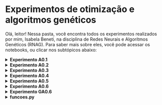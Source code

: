 # Experimentos de otimização e algoritmos genéticos
Olá, leitor! Nessa pasta, você encontra todos os experimentos realizados por mim, Isabela Beneti, na disciplina de Redes Neurais e Algorítmos Genéticos (RNAG). Para saber mais sobre eles, você pode acessar os notebooks, ou clicar nos subtópicos abaixo:
<details><summary><b>Experimento A0.1</b></summary>


O primeiro experimento, resolvido no notebook "experimento A.01" foi resolvido em classe utilizando python puro, isto é, apenas python e as bibliotecas já embutidas no JupyterNotebook. Nele, nós resolvemos o problema de **4 caixas binárias** utilizando o método de **busca aleatória**. Para tanto, escrevemos 3 funções que, ao final, devolviam uma resposta diferente a cada vez que rodávamos a célula


Logo, concluímos que o método de busca aleatória é **probabilístico**, e não determinístico.

  
ATUALIZAÇÃO 16/03: ao invés de definirmos as funções nesse notebook, transferimo-nas para o arquivo "funcoes.py" e importamo-nas
  
</details>
<details><summary><b>Experimento A0.2</b></summary>


No segundo experimento,  resolvemos o problema de **caixas binárias** utilizando o método de **busca em grade**. Para tanto, importamos uma função entre as funções escritas no experimento A.01. A partir desse método, conseguimos analisar todas os indivíduos (candidatos) possíveis, e, por isso, o código sempre nos retornava a mesma resposta.

Logo, concluímos que o método de busca em grade **determinístico**, e não probabilístico .
</p>
</details>
<details><summary><b>Experimento A0.3</b></summary>


Na segunda aula de Redes Neurais e Algorítmos genéticos, desenvolvemos o nosso primeiro **algorítmo genético**, com o intuito de resolver o nosso problema das **caixas binárias**, seguindo o mesmo modelo dos outros experimentos.

No experimento 3, concluímos que o método de algorítimos genéticos é **probabilístico**, pois depende de fatores aleatórios, incluindo constantes como a chance de mutação e de cruzamento, que, inclusive, podem determinar quão boa será a sua resposta.

</details>
<details><summary><b>Experimento A0.4</b></summary>


Na aula do dia 23/03/2023, ministrada pelo nosso querido professor e colega [João Pedro Brito](https://github.com/jpab2004), nós desenvolvemos um **algorítmo genético** para resolver o problema das caixas **NÃO binárias**. O código é muito parecido com o do experimento anterior, mudando apenas o valor dos genes que, ao invés de variarem entre 0 e 1, podem ir de 0 a 100 (incluindo 100).  Por isso, mudamos não só a função que cria genes, como também a que cria indivíduos, populações e as duas funções relacionadas a função objetivo. Tudo isso foi implementado no documento "funcoes.py".

Nesse experimento, ao mudarmos o valor das constantes de busca, ficou mais claro qual o impacto de cada uma delas na eficiência do código.

Ao aumentarmos a chance de mutação por exemplo, o código tende a dar resultados melores até um DETERMINADO PONTO, pois, se a aumentarmos demais, as mutações começarão a ser numerosas demais, resultando num código pouco eficiente. O mesmo vale para a redução excessiva dessa constante. Por isso, é bom fazer testes com esse valor para definir o melhor valor para essa constante.

No entanto, é sempre bom relembrar que esse algorítimo é **probabilístico**, e não determinístico. Por isso, mesmo mudando as constantes, nós estaremos lidando com  fatores aleatórios (de sorte)!

</details>
<details><summary><b>Experimento A0.5</b></summary>


Agora, temos um problema um pouco mais complexo, que foge do padrão das caixas binárias: precisamos descobrir uma senha, ou, pelo menos, chegar o mais próximo possível dela, sempre quantificando o quão perto um indivíduo está da resposta.  (através da função objetivo, ou fitness).

Para tanto utilizamos algoritmo genético cuja função objetivo transforma a string da senha em um vetor, e cada letra da senha corresponde a um número dentro desse vetor. Para saber quão distante um canditato está da senha que deve ser descoberta, faz-se a subtração desses vetores: quanto **menor** o valor dessa subtração, melhor o candidato! Por isso, podemos classificar esse problema como um problema de **minimização**.

Como conclusão desse experimento, pudemos perceber natureza customizável dos algoritmos genéticos. Afinal, podemos mudar várias partes do código para que ele retorne resultados melhores e mais rápido, como, por exemplo, na função de mutação, tomar em conta as distâncias entre palavras para todas as letras, e não só letra por letra. 
  
</details>

</details>
<details><summary><b>Experimento A0.6</b></summary>

A questão caixeiro viajante para um alto número de cidades é um problema para o qual não sabemos a resposta correta, pois esse é um problema NP de alta complexidade! Portanto, nesse experimento não temos critério de parada fixo. Portanto, devemos estabelecer o número de iterações como critério de parada. Afinal, o único jeito de sabermos qual o melhor caminho para o caixeiro é analisando TODAS as possibilidades. No entanto, isso é quase impossível para um número (C) muito grande de cidades, pois a quantidade de possibilidades é calculada por (C-1)! . Portanto, não é possível checar qual a melhor resposta possível do algoritmo para altos valores de C.


Outra mudança que temos nesse código é o tipo de cruzamento, visto que o cruzamento ponto simples não pode ser usado nesse problema, pois não podemos repetir cidades! Por isso, estabeleceremos dois pontos de corte distintos no cruzamento, que agora podem estar nos limites. Esses pontos estabelecerão uma região. O filho 1 vai herdar os genes entre os cortes do pai e o restante da mãe (sem repetir). O filho 2 herdará os genes entre os cortes da mãe e o restante do pai (sem repetir).

  

</details>

<details><summary><b>Experimento GA0.6</b></summary>
Esse experimento foi totalmente desenvolvido por mim, utilizando apenas algumas das funções e códigos já desenvolvidos nas aulas anteriores. Nele, escrevi um algoritmo genético que calcula o mínimo global da função de Himmelblau, uma função que possui 4 mínimos locais e que é geralmente usada como um problema de teste para algoritmos de otimização. A fórmula dessa função é dada por $f(x,y)= (x² + y - 11)² + (x+ y²- 7)²$ e seu gráfico, em 3 dimensões, é:

<p align="center"><img heigth= 440 width= 560 src="https://user-images.githubusercontent.com/106626661/230674678-4f9e6c5a-753a-4cc2-b7c4-6ef15230dc1b.png"></p>
Para resolver esse problema por meio de algoritmos genéticos, é necessário pensar o que eu devo considerar como: Gene, Indivíduo, Função objetivo, Seleção, Mutação, Cruzamento e Critério de Parada.

Os `genes` serão valores de x e de y em um determinado intervalo de números. Logo, cada `ìndivíduo` é uma lista que contem apenas dois genes, cada um representando uma coordenada do ponto. O intervalo em que as coordenadas devem estar pode variar, mas, sabendo que os pontos mínimos de Himmelblau são (3, 2), (-2.805118, 3.131312), (-3.779310, -3.283186) e (3.584428, -1.848126) [1], é bom estabelecermos um domínio que não vá muito abaixo de -4 nem muito acima de 4, visto que nenhum mínimo será encontrado fora desses limites.

O que buscamos, nesse problema, é o ponto de menor valor da função em um determinado intervalo. Logo, a `função objetivo` deve retornar a projeção de cada ponto (indivíduo) na função $f(x,y)= (x² + y - 11)² + (x+ y²- 7)²$. Por fim, como é uma função de minimização, utilizaremos a mesma `seleção` utilizada no experimento 0.6 das senhas, assim como as mesmas funções de `mutação` e de `cruzamento`.

Por fim, o `critério de parada` pode ser simplesmente o número de gerações que estabelecemos como constante de busca, assim como estabelecemos em experimentos passados. No entanto, sabendo que o mínimo dessa função é 0, estabelecerei o critério como o "erro" máximo a ser aceito pelo código. Ou seja, se a resposta encontrada se aproximar o suficiente de 0, o código já poderá parar de rodar.

Como resultado, consegui escrever um algoritmo genético que retornava soluções muito próximas dos 4 mínimos reais da função de Himmelblau, que são  (3, 2), (-2.805118, 3.131312), (-3.779310, -3.283186) e (3.584428, -1.848126). A imagem abaixo mostra as respostas obtidas rodando o código 40 vezes, e que coincidem exatamente com os pontos de mínimo reais.

<p align="center"><img heigth= 440 width= 440 src="https://user-images.githubusercontent.com/106626661/230674555-b016e1ea-331d-4154-ab42-a973ed92efec.png"></p>







</details>
<details><summary><b>funcoes.py</b></summary>
  

Nesse documento, armazenamos funções criandas nos notebooks, o que diminui o risco de perdê-las e facilita o nosso acesso a elas. Dessa forma, criamos a nossa própria biblioteca de funções! As funções estão divididas em "setores", que dizem respeito a em qual experimento ela foi inicialmente desenvolvida.

</details>
